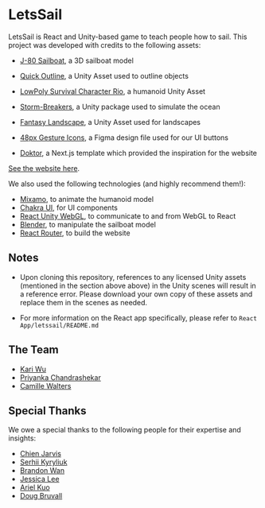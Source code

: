 # LetsSail

LetsSail is React and Unity-based game to teach people how to sail. This project was developed with credits to the following assets:

- [J-80 Sailboat](https://sketchfab.com/3d-models/j-80-sailboat-681513987f464be48add6cb69580f9c5), a 3D sailboat model

- [Quick Outline](https://assetstore.unity.com/packages/tools/particles-effects/quick-outline-115488), a Unity Asset used to outline objects

- [LowPoly Survival Character Rio](https://assetstore.unity.com/packages/3d/characters/humanoids/lowpoly-survival-character-rio-273074), a humanoid Unity Asset

- [Storm-Breakers](https://github.com/Stormrider31/Storm-Breakers), a Unity package used to simulate the ocean

- [Fantasy Landscape](https://assetstore.unity.com/packages/3d/environments/fantasy-landscape-103573), a Unity Asset used for landscapes

- [48px Gesture Icons](https://www.figma.com/community/file/809271168141873252), a Figma design file used for our UI buttons

- [Doktor](https://github.com/stackfoss/doktor), a Next.js template which provided the inspiration for the website


[See the website here](https://tidy-resolver-417620.uw.r.appspot.com/).


We also used the following technologies (and highly recommend them!):

- [Mixamo](https://www.mixamo.com/#/), to animate the humanoid model
- [Chakra UI](https://v2.chakra-ui.com/), for UI components
- [React Unity WebGL](https://github.com/jeffreylanters/react-unity-webgl), to communicate to and from WebGL to React
- [Blender](https://www.blender.org/), to manipulate the sailboat model
- [React Router](https://reactrouter.com/en/main), to build the website

## Notes

- Upon cloning this repository, references to any licensed Unity assets (mentioned in the section above above) in the Unity scenes will result in a reference error. Please download your own copy of these assets and replace them in the scenes as needed. 

- For more information on the React app specifically, please refer to `React App/letssail/README.md`

## The Team

- [Kari Wu](https://www.kariwu.com/)
- [Priyanka Chandrashekar](https://www.linkedin.com/in/priyanka1706/)
- [Camille Walters](https://camillewalters.ca/)

## Special Thanks

We owe a special thanks to the following people for their expertise and insights:

- [Chien Jarvis](https://www.linkedin.com/in/chienjarvis?utm_source=share&utm_campaign=share_via&utm_content=profile&utm_medium=ios_app)
- [Serhii Kyryliuk](https://www.linkedin.com/in/serhii-kyryliuk?utm_source=share&utm_campaign=share_via&utm_content=profile&utm_medium=ios_app)
- [Brandon Wan](https://www.linkedin.com/in/brandonwan?utm_source=share&utm_campaign=share_via&utm_content=profile&utm_medium=ios_app)
- [Jessica Lee](https://www.linkedin.com/in/jessica-tc-lee/?utm_source=share&utm_campaign=share_via&utm_content=profile&utm_medium=ios_app)
- [Ariel Kuo](https://www.linkedin.com/in/shih-tsui-ariel-kuo-34721393?utm_source=share&utm_campaign=share_via&utm_content=profile&utm_medium=ios_app)
- [Doug Bruvall](https://www.linkedin.com/in/doug-bruvall-8a75912a9/)
